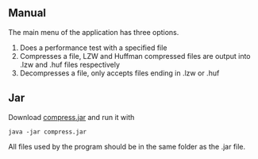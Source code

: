 ## Manual

The main menu of the application has three options.

1. Does a performance test with a specified file
2. Compresses a file, LZW and Huffman compressed files are output into .lzw and .huf files respectively
3. Decompresses a file, only accepts files ending in .lzw or .huf

## Jar

Download [compress.jar](https://github.com/Henri0088/File-Compression/releases/tag/1.0) and run it with

```
java -jar compress.jar
```

All files used by the program should be in the same folder as the .jar file.
